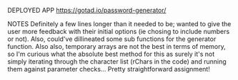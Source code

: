 DEPLOYED APP
https://gotad.io/password-generator/

NOTES
Definitely a few lines longer than it needed to be; wanted to give the user more feedback with their initial options (ie chosing to include numbers or not). Also, could've dillineated some sub functions for the generator function.
Also also, temporary arrays are not the best in terms of memory, so I'm curious what the absolute best method for this as surely it's not simply iterating through the character list (rChars in the code) and running them against parameter checks...
Pretty straightforward assignment!